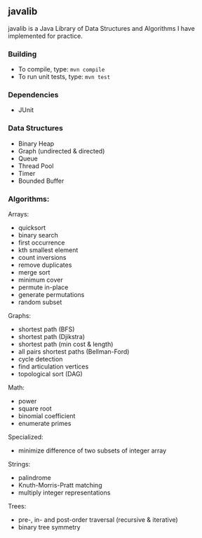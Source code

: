 ## javalib

javalib is a Java Library of Data Structures and Algorithms I have implemented for practice.

### Building

* To compile, type: `mvn compile`
* To run unit tests, type: `mvn test`

### Dependencies

* JUnit

### Data Structures

* Binary Heap
* Graph (undirected & directed)
* Queue
* Thread Pool
* Timer
* Bounded Buffer

### Algorithms:

Arrays:
* quicksort
* binary search
* first occurrence
* kth smallest element
* count inversions
* remove duplicates
* merge sort
* minimum cover
* permute in-place
* generate permutations
* random subset

Graphs:
* shortest path (BFS)
* shortest path (Djikstra)
* shortest path (min cost & length)
* all pairs shortest paths (Bellman-Ford)
* cycle detection
* find articulation vertices
* topological sort (DAG)

Math:
* power
* square root
* binomial coefficient
* enumerate primes

Specialized:
* minimize difference of two subsets of integer array

Strings:
* palindrome
* Knuth-Morris-Pratt matching
* multiply integer representations

Trees:
* pre-, in- and post-order traversal (recursive & iterative)
* binary tree symmetry
